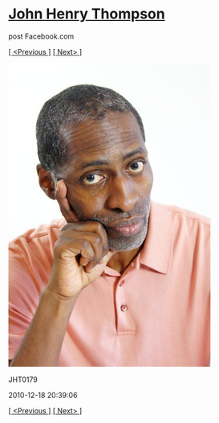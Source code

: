# [John Henry Thompson](../README.md)
post Facebook.com

[[ <Previous ]](2010-12-18-7.md) [[ Next> ]](2010-12-18-9.md)

[![](../media/2010-12-18/Fam-2010-JHT0179.jpg)](../README.md)

JHT0179

2010-12-18 20:39:06

[[ <Previous ]](2010-12-18-7.md) [[ Next> ]](2010-12-18-9.md)